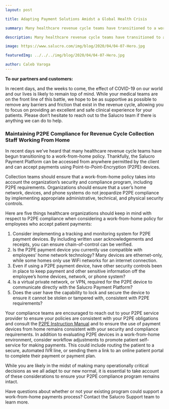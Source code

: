 ```yaml
---
layout: post

title: Adapting Payment Solutions Amidst a Global Health Crisis

summary: Many healthcare revenue cycle teams have transitioned to a work-from-home policy, requiring the ability to accept payments using Point-to-Point-Encryption (P2PE) devices remotely.

description: Many healthcare revenue cycle teams have transitioned to a work-from-home policy, requiring the ability to accept payments using Point-to-Point-Encryption (P2PE) devices remotely.

image: https://www.salucro.com/img/blog/2020/04/04-07-Hero.jpg

featuredImg: ../../../img/blog/2020/04/04-07-Hero.jpg

author: Caleb Varoga
---
```


**To our partners and customers:**

In recent days, and the weeks to come, the effect of COVID-19 on our world and our lives is likely to remain top of mind. While your medical teams are on the front line of this battle, we hope to be as supportive as possible to remove any barriers and friction that exist in the revenue cycle, allowing you to focus on providing an excellent and safe clinical experience for your patients. Please don’t hesitate to reach out to the Salucro team if there is anything we can do to help.

### Maintaining P2PE Compliance for Revenue Cycle Collection Staff Working From Home

In recent days we’ve heard that many healthcare revenue cycle teams have begun transitioning to a work-from-home policy. Thankfully, the Salucro Payment Platform can be accessed from anywhere permitted by the client and can accept payments using Point-to-Point-Encryption (P2PE) devices.

Collection teams should ensure that a work-from-home policy takes into account the organization’s security and compliance program, including P2PE requirements. Organizations should ensure that a user’s home network, devices, and phone systems do not jeopardize P2PE compliance by implementing appropriate administrative, technical, and physical security controls.

Here are five things healthcare organizations should keep in mind with respect to P2PE compliance when considering a work-from-home policy for employees who accept patient payments:

1. Consider implementing a tracking and monitoring system for P2PE payment devices. By including written user acknowledgements and receipts, you can ensure chain-of-control can be verified.
2. Is the P2PE payment device you currently use compatible with employees’ home network technology? Many devices are ethernet-only, while some homes only use WiFi networks for an internet connection.
3. Even if using a P2PE payment device, have other security controls been in place to keep payment and other sensitive information off the employee’s home devices, network, or phone system?
4. Is a virtual private network, or VPN, required for the P2PE device to communicate directly with the Salucro Payment Platform?
5. Does the user have the capability to lock and secure the device to ensure it cannot be stolen or tampered with, consistent with P2PE requirements?

Your compliance teams are encouraged to reach out to your P2PE service provider to ensure your policies are consistent with your P2PE obligations and consult the [P2PE Instruction Manual](https://www.pcisecuritystandards.org/documents/P2PE_Program_Guide_v2.0.pdf) and to ensure the use of payment devices from home remains consistent with your security and compliance requirements. In addition to evaluating P2PE devices in a work-from-home environment, consider workflow adjustments to promote patient self-service for making payments. This could include routing the patient to a secure, automated IVR line, or sending them a link to an online patient portal to complete their payment or payment plan.

While you are likely in the midst of making many operationally critical decisions as we all adapt to our new normal, it is essential to take account of these considerations to ensure your P2PE compliance program remains intact.

Have questions about whether or not your existing program could support a work-from-home payments process? Contact the Salucro Support team to learn more.